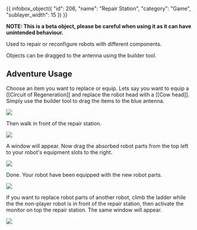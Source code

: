 {{ infobox_object({
	"id": 206,
	"name": "Repair Station",
	"category": "Game",
	"sublayer_width": 15
}) }}

**NOTE: This is a beta object, please be careful when using it as it can have unintended behaviour.**

Used to repair or reconfigure robots with different components.

Objects can be dragged to the antenna using the builder tool.

## Adventure Usage
Choose an item you want to replace or equip. Lets say you want to equip a [[Circuit of Regeneration]] and replace the robot head with a [[Cow head]]. Simply use the builder tool to drag the items to the blue antenna.

![](/wiki/images/imgur/n5AmTNM.jpg)

Then walk in front of the repair station.

![](/wiki/images/imgur/NMYykyU.jpg)

A window will appear. Now drag the absorbed robot parts from the top left to your robot's equipment slots to the right.

![](/wiki/images/imgur/fnbLogv.jpg)

Done. Your robot have been equipped with the new robot parts.

![](/wiki/images/imgur/Lk2K7FG.jpg)

If you want to replace robot parts of another robot, climb the ladder while the the non-player robot is in front of the repair station, then activate the monitor on top the repair station. The same window will appear.

![](/wiki/images/imgur/isbyETK.jpg)
